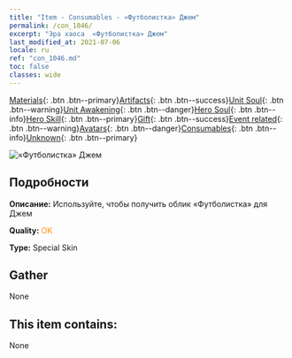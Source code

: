 ```yaml
---
title: "Item - Consumables - «Футболистка» Джем"
permalink: /con_1046/
excerpt: "Эра хаоса  «Футболистка» Джем"
last_modified_at: 2021-07-06
locale: ru
ref: "con_1046.md"
toc: false
classes: wide
---
```

 [Materials](/ItemsRU/){: .btn .btn--primary}[Artifacts](/ItemsRU/Artifacts/){: .btn .btn--success}[Unit Soul](/ItemsRU/UnitSoul/){: .btn .btn--warning}[Unit Awakening](/ItemsRU/UnitAwakening/){: .btn .btn--danger}[Hero Soul](/ItemsRU/HeroSoul/){: .btn .btn--info}[Hero Skill](/ItemsRU/HeroSkill/){: .btn .btn--primary}[Gift](/ItemsRU/Gift/){: .btn .btn--success}[Event related](/ItemsRU/Events/){: .btn .btn--warning}[Avatars](/ItemsRU/Avatars/){: .btn .btn--danger}[Consumables](/ItemsRU/Consumables/){: .btn .btn--info}[Unknown](/ItemsRU/Unknown/){: .btn .btn--primary}

 ![«Футболистка» Джем](/images/h/h_Gem3.jpg)

## Подробности
 **Описание:** Используйте, чтобы получить облик «Футболистка» для Джем

 **Quality:** <span style="color: #FF8C00">OK</span>

 **Type:** Special Skin

## Gather

  None

## This item contains:

  None

